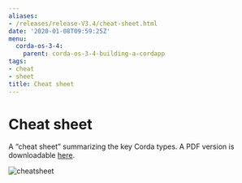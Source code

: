 ```yaml
---
aliases:
- /releases/release-V3.4/cheat-sheet.html
date: '2020-01-08T09:59:25Z'
menu:
  corda-os-3-4:
    parent: corda-os-3-4-building-a-cordapp
tags:
- cheat
- sheet
title: Cheat sheet
---
```



# Cheat sheet

A “cheat sheet” summarizing the key Corda types. A PDF version is downloadable [here](/en/pdf/corda-cheat-sheet.pdf).

![cheatsheet](/en/images/cheatsheet.jpg "cheatsheet")

